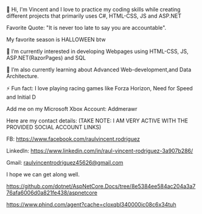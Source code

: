 👋 Hi, I'm Vincent and I love to practice my coding skills while creating different projects that primarily uses C#, HTML-CSS, JS and ASP.NET

Favorite Quote: "It is never too late to say you are accountable".

My favorite season is HALLOWEEN btw

👀 I’m currently interested in developing Webpages using HTML-CSS, JS, ASP.NET(RazorPages) and SQL

🌱 I’m also currently learning about Advanced Web-development,and Data Architecture.

⚡ Fun fact: I love playing racing games like Forza Horizon, Need for Speed and Initial D

Add me on my Microsoft Xbox Account: Addmerawr
  
Here are my contact details:
(TAKE NOTE: I AM VERY ACTIVE WITH THE PROVIDED SOCIAL ACCOUNT LINKS)

FB: 
https://www.facebook.com/raulvincent.rodriguez

LinkedIn:
https://www.linkedin.com/in/raul-vincent-rodriguez-3a907b286/

Gmail:
raulvincentrodriguez45626@gmail.com 

I hope we can get along well.

https://github.com/dotnet/AspNetCore.Docs/tree/8e5384ee584ac204a3a776afa6006d0a821fe438/aspnetcore

https://www.phind.com/agent?cache=cloxqbl340000ic08c6x34tuh



